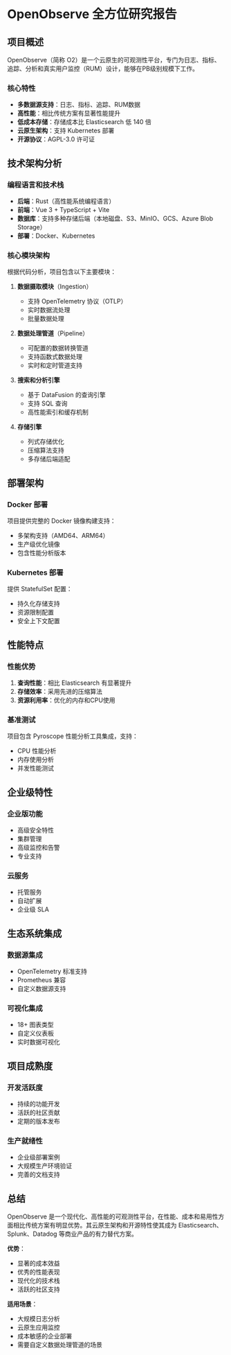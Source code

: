 # OpenObserve 全方位研究报告

## 项目概述

OpenObserve（简称 O2）是一个云原生的可观测性平台，专门为日志、指标、追踪、分析和真实用户监控（RUM）设计，能够在PB级别规模下工作。

### 核心特性
- **多数据源支持**：日志、指标、追踪、RUM数据
- **高性能**：相比传统方案有显著性能提升
- **低成本存储**：存储成本比 Elasticsearch 低 140 倍
- **云原生架构**：支持 Kubernetes 部署
- **开源协议**：AGPL-3.0 许可证

## 技术架构分析

### 编程语言和技术栈
- **后端**：Rust（高性能系统编程语言）
- **前端**：Vue 3 + TypeScript + Vite
- **数据库**：支持多种存储后端（本地磁盘、S3、MinIO、GCS、Azure Blob Storage）
- **部署**：Docker、Kubernetes

### 核心模块架构
根据代码分析，项目包含以下主要模块：

1. **数据摄取模块**（Ingestion）
   - 支持 OpenTelemetry 协议（OTLP）
   - 实时数据流处理
   - 批量数据处理

2. **数据处理管道**（Pipeline）
   - 可配置的数据转换管道
   - 支持函数式数据处理
   - 实时和定时管道支持

3. **搜索和分析引擎**
   - 基于 DataFusion 的查询引擎
   - 支持 SQL 查询
   - 高性能索引和缓存机制

4. **存储引擎**
   - 列式存储优化
   - 压缩算法支持
   - 多存储后端适配

## 部署架构

### Docker 部署
项目提供完整的 Docker 镜像构建支持：
- 多架构支持（AMD64、ARM64）
- 生产级优化镜像
- 包含性能分析版本

### Kubernetes 部署
提供 StatefulSet 配置：
- 持久化存储支持
- 资源限制配置
- 安全上下文配置

## 性能特点

### 性能优势
1. **查询性能**：相比 Elasticsearch 有显著提升
2. **存储效率**：采用先进的压缩算法
3. **资源利用率**：优化的内存和CPU使用

### 基准测试
项目包含 Pyroscope 性能分析工具集成，支持：
- CPU 性能分析
- 内存使用分析
- 并发性能测试

## 企业级特性

### 企业版功能
- 高级安全特性
- 集群管理
- 高级监控和告警
- 专业支持

### 云服务
- 托管服务
- 自动扩展
- 企业级 SLA

## 生态系统集成

### 数据源集成
- OpenTelemetry 标准支持
- Prometheus 兼容
- 自定义数据源支持

### 可视化集成
- 18+ 图表类型
- 自定义仪表板
- 实时数据可视化

## 项目成熟度

### 开发活跃度
- 持续的功能开发
- 活跃的社区贡献
- 定期的版本发布

### 生产就绪性
- 企业级部署案例
- 大规模生产环境验证
- 完善的文档支持

## 总结

OpenObserve 是一个现代化、高性能的可观测性平台，在性能、成本和易用性方面相比传统方案有明显优势。其云原生架构和开源特性使其成为 Elasticsearch、Splunk、Datadog 等商业产品的有力替代方案。

**优势**：
- 显著的成本效益
- 优秀的性能表现
- 现代化的技术栈
- 活跃的社区支持

**适用场景**：
- 大规模日志分析
- 云原生应用监控
- 成本敏感的企业部署
- 需要自定义数据处理管道的场景